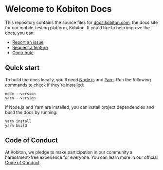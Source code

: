 # Welcome to Kobiton Docs

This repository contains the source files for [docs.kobiton.com](https://docs.kobiton.com/), the docs site for our mobile-testing platform, Kobiton. If you'd like to help improve the docs, you can:

- [Report an issue](https://github.com/kobiton/docs/issues/new?assignees=&labels=issue&projects=&template=report_an_issue.md&title=)
- [Request a feature](https://github.com/kobiton/docs/issues/new?assignees=&labels=enhancement&projects=&template=request_a_feature.md&title=)
- [Contribute](CONTRIBUTING.md)

## Quick start

To build the docs locally, you'll need [Node.js](https://nodejs.org/) and [Yarn](https://yarnpkg.com/). Run the following commands to check if they're installed:

```shell
node --version
yarn --version
```

If Node.js and Yarn are installed, you can install project dependencies and build the docs by running:

```shell
yarn install
yarn build
```

## Code of Conduct

At Kobiton, we pledge to make participation in our community a harassment-free experience for everyone. You can learn more in our official [Code of Conduct](CODE_OF_CONDUCT.md).
